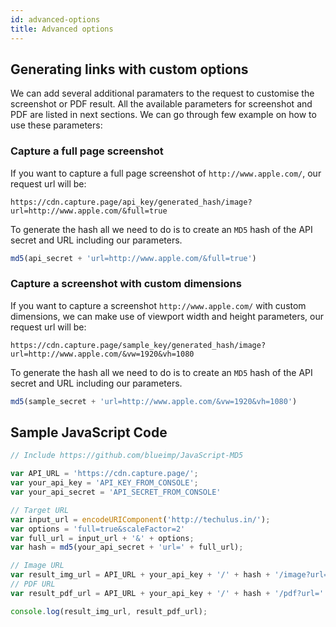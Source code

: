 ```yaml
---
id: advanced-options
title: Advanced options
---
```


## Generating links with custom options

We can add several additional paramaters to the request to customise the screenshot or PDF result. All the available parameters for screenshot and PDF are listed in next sections. We can go through few example on how to use these parameters:

###  Capture a full page screenshot

If you want to capture a full page screenshot of `http://www.apple.com/`, our request url will be:

```
https://cdn.capture.page/api_key/generated_hash/image?url=http://www.apple.com/&full=true
```

To generate the hash all we need to do is to create an `MD5` hash of the API secret and URL including our parameters.

```javascript
md5(api_secret + 'url=http://www.apple.com/&full=true')
```

###  Capture a screenshot with custom dimensions

If you want to capture a screenshot `http://www.apple.com/` with custom dimensions, we can make use of viewport width and height parameters, our request url will be:

```
https://cdn.capture.page/sample_key/generated_hash/image?url=http://www.apple.com/&vw=1920&vh=1080
```

To generate the hash all we need to do is to create an `MD5` hash of the API secret and URL including our parameters.

```javascript
md5(sample_secret + 'url=http://www.apple.com/&vw=1920&vh=1080')
```

## Sample JavaScript Code

```javascript
// Include https://github.com/blueimp/JavaScript-MD5

var API_URL = 'https://cdn.capture.page/';
var your_api_key = 'API_KEY_FROM_CONSOLE';
var your_api_secret = 'API_SECRET_FROM_CONSOLE'

// Target URL
var input_url = encodeURIComponent('http://techulus.in/');
var options = 'full=true&scaleFactor=2'
var full_url = input_url + '&' + options;
var hash = md5(your_api_secret + 'url=' + full_url);

// Image URL
var result_img_url = API_URL + your_api_key + '/' + hash + '/image?url=' + full_url;
// PDF URL
var result_pdf_url = API_URL + your_api_key + '/' + hash + '/pdf?url=' + full_url;

console.log(result_img_url, result_pdf_url);
```